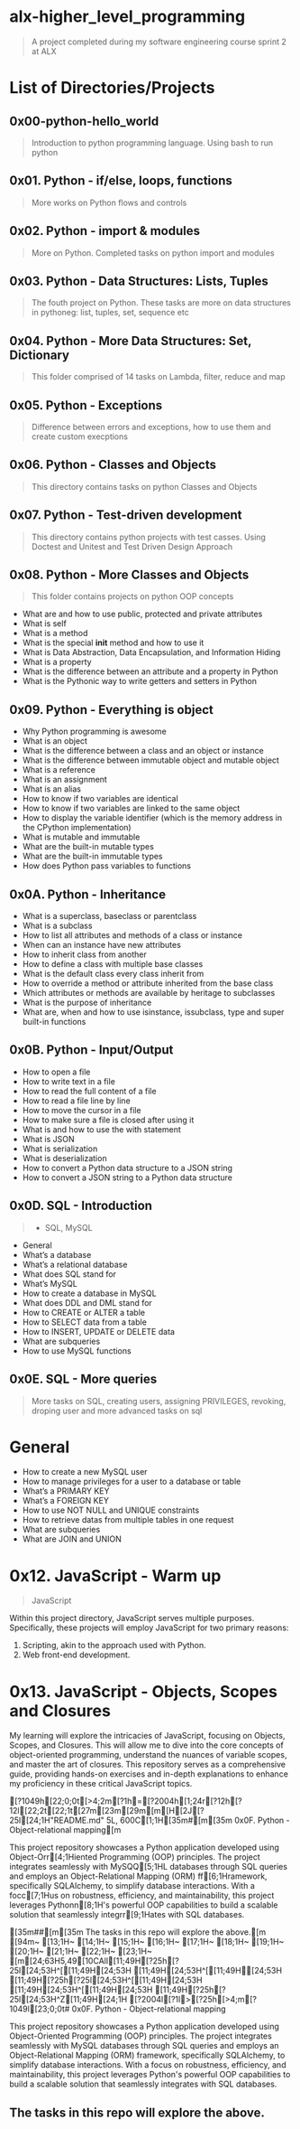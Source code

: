 # alx-higher_level_programming
> A project completed during my software engineering course sprint 2 at ALX

# List of Directories/Projects

## 0x00-python-hello_world
> Introduction to python programming language. Using bash to run python

## 0x01. Python - if/else, loops, functions
> More works on Python flows and controls

## 0x02. Python - import & modules
> More on Python. Completed tasks on python import and modules

## 0x03. Python - Data Structures: Lists, Tuples
> The fouth project on Python. These tasks are more on data structures in pythoneg: list, tuples, set, sequence etc

## 0x04. Python - More Data Structures: Set, Dictionary     
> This folder comprised of 14 tasks on Lambda, filter, reduce and map  

## 0x05. Python - Exceptions
> Difference between errors and exceptions, how to use them and create custom execptions

## 0x06. Python - Classes and Objects
> This directory contains tasks on python Classes and Objects

## 0x07. Python - Test-driven development
> This directory contains python projects with test casses.
> Using Doctest and Unitest and Test Driven Design Approach

## 0x08. Python - More Classes and Objects
> This folder contains projects on python OOP concepts
- What are and how to use public, protected and private attributes
- What is self
- What is a method
- What is the special __init__ method and how to use it
- What is Data Abstraction, Data Encapsulation, and Information Hiding
- What is a property
- What is the difference between an attribute and a property in Python
- What is the Pythonic way to write getters and setters in Python

## 0x09. Python - Everything is object
- Why Python programming is awesome
- What is an object
- What is the difference between a class and an object or instance
- What is the difference between immutable object and mutable object
- What is a reference
- What is an assignment
- What is an alias
- How to know if two variables are identical
- How to know if two variables are linked to the same object
- How to display the variable identifier (which is the memory address in the CPython implementation)
- What is mutable and immutable
- What are the built-in mutable types
- What are the built-in immutable types
- How does Python pass variables to functions

## 0x0A. Python - Inheritance
- What is a superclass, baseclass or parentclass
- What is a subclass
- How to list all attributes and methods of a class or instance
- When can an instance have new attributes
- How to inherit class from another
- How to define a class with multiple base classes
- What is the default class every class inherit from
- How to override a method or attribute inherited from the base class
- Which attributes or methods are available by heritage to subclasses
- What is the purpose of inheritance
- What are, when and how to use isinstance, issubclass, type and super built-in functions

## 0x0B. Python - Input/Output
- How to open a file
- How to write text in a file
- How to read the full content of a file
- How to read a file line by line
- How to move the cursor in a file
- How to make sure a file is closed after using it
- What is and how to use the with statement
- What is JSON
- What is serialization
- What is deserialization
- How to convert a Python data structure to a JSON string
- How to convert a JSON string to a Python data structure

## 0x0D. SQL - Introduction
> - SQL, MySQL
- General
- What’s a database
- What’s a relational database
- What does SQL stand for
- What’s MySQL
- How to create a database in MySQL
- What does DDL and DML stand for
- How to CREATE or ALTER a table
- How to SELECT data from a table
- How to INSERT, UPDATE or DELETE data
- What are subqueries
- How to use MySQL functions

## 0x0E. SQL - More queries
> More tasks on SQL, creating users, assigning PRIVILEGES, revoking, droping user and more advanced tasks on sql
# General
- How to create a new MySQL user
- How to manage privileges for a user to a database or table
- What’s a PRIMARY KEY
- What’s a FOREIGN KEY
- How to use NOT NULL and UNIQUE constraints
- How to retrieve datas from multiple tables in one request
- What are subqueries
- What are JOIN and UNION



# 0x12. JavaScript - Warm up
> JavaScript

Within this project directory, JavaScript serves multiple purposes. Specifically, these projects will employ JavaScript for two primary reasons:

1. Scripting, akin to the approach used with Python.
2. Web front-end development.
# 0x13. JavaScript - Objects, Scopes and Closures

My learning will explore the intricacies of JavaScript, focusing on Objects, Scopes, and Closures. This will allow me to dive into the core concepts of object-oriented programming, understand the nuances of variable scopes, and master the art of closures. This repository serves as a comprehensive guide, providing hands-on exercises and in-depth explanations to enhance my proficiency in these critical JavaScript topics.


[?1049h[22;0;0t[>4;2m[?1h=[?2004h[1;24r[?12h[?12l[22;2t[22;1t[27m[23m[29m[m[H[2J[?25l[24;1H"README.md" 5L, 600C[1;1H[35m#[m[35m 0x0F. Python - Object-relational mapping[m

This project repository showcases a Python application developed using Object-Orr[4;1Hiented Programming (OOP) principles. The project integrates seamlessly with MySQQ[5;1HL databases through SQL queries and employs an Object-Relational Mapping (ORM) ff[6;1Hramework, specifically SQLAlchemy, to simplify database interactions. With a focc[7;1Hus on robustness, efficiency, and maintainability, this project leverages Pythonn[8;1H's powerful OOP capabilities to build a scalable solution that seamlessly integrr[9;1Hates with SQL databases.

[35m##[m[35m The tasks in this repo will explore the above.[m
[94m~                                                                               [13;1H~                                                                               [14;1H~                                                                               [15;1H~                                                                               [16;1H~                                                                               [17;1H~                                                                               [18;1H~                                                                               [19;1H~                                                                               [20;1H~                                                                               [21;1H~                                                                               [22;1H~                                                                               [23;1H~                                                                               [m[24;63H5,49[10CAll[11;49H[?25h[?25l[24;53H^[[11;49H[24;53H  [11;49H[24;53H^[[11;49H[24;53H  [11;49H[?25h[?25l[24;53H^[[11;49H[24;53H  [11;49H[24;53H^[[11;49H[24;53H  [11;49H[?25h[?25l[24;53H^Z[11;49H[24;1H
[?2004l[?1l>[?25h[>4;m[?1049l[23;0;0t# 0x0F. Python - Object-relational mapping

This project repository showcases a Python application developed using Object-Oriented Programming (OOP) principles. The project integrates seamlessly with MySQL databases through SQL queries and employs an Object-Relational Mapping (ORM) framework, specifically SQLAlchemy, to simplify database interactions. With a focus on robustness, efficiency, and maintainability, this project leverages Python's powerful OOP capabilities to build a scalable solution that seamlessly integrates with SQL databases.

## The tasks in this repo will explore the above.
                                                                                                                                                                                                                                                                                                                                                                                                                                                                                                                                                        